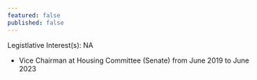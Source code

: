 ```yaml
---
featured: false
published: false
---
```

Legistlative Interest(s): NA

* Vice Chairman at Housing Committee (Senate) from June 2019 to June 2023
